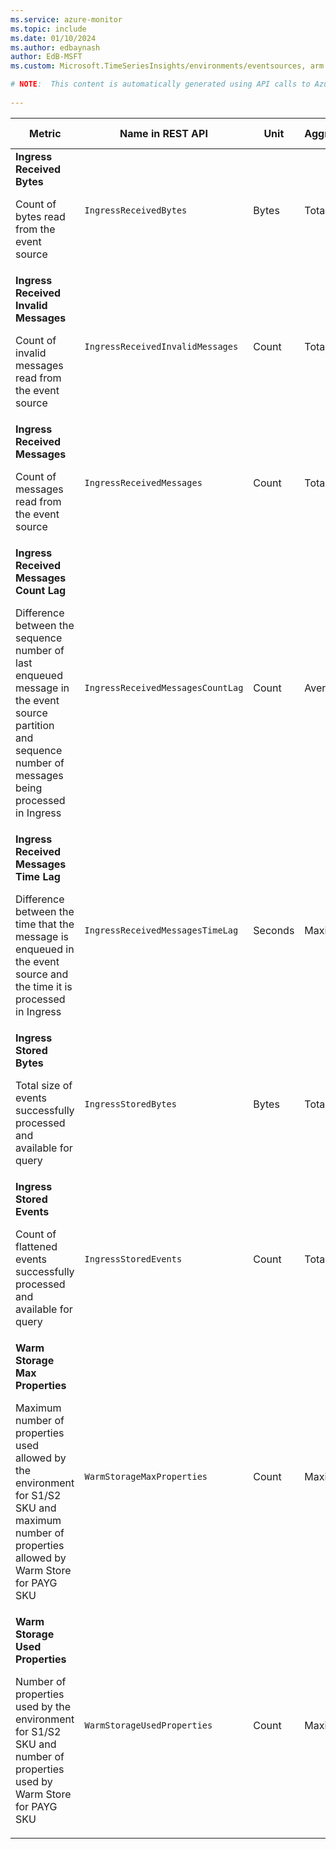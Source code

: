 ```yaml
---
ms.service: azure-monitor
ms.topic: include
ms.date: 01/10/2024
ms.author: edbaynash
author: EdB-MSFT
ms.custom: Microsoft.TimeSeriesInsights/environments/eventsources, arm

# NOTE:  This content is automatically generated using API calls to Azure. Any edits made on these files will be overwritten in the next run of the script. 
 
---
```


  
  
|Metric|Name in REST API|Unit|Aggregation|Dimensions|Time Grains|DS Export|
|---|---|---|---|---|---|---|
|**Ingress Received Bytes**<p><p>Count of bytes read from the event source |`IngressReceivedBytes` |Bytes |Total |\<none\>|PT1M |Yes|
|**Ingress Received Invalid Messages**<p><p>Count of invalid messages read from the event source |`IngressReceivedInvalidMessages` |Count |Total |\<none\>|PT1M |Yes|
|**Ingress Received Messages**<p><p>Count of messages read from the event source |`IngressReceivedMessages` |Count |Total |\<none\>|PT1M |Yes|
|**Ingress Received Messages Count Lag**<p><p>Difference between the sequence number of last enqueued message in the event source partition and sequence number of messages being processed in Ingress |`IngressReceivedMessagesCountLag` |Count |Average |\<none\>|PT1M |Yes|
|**Ingress Received Messages Time Lag**<p><p>Difference between the time that the message is enqueued in the event source and the time it is processed in Ingress |`IngressReceivedMessagesTimeLag` |Seconds |Maximum |\<none\>|PT1M |Yes|
|**Ingress Stored Bytes**<p><p>Total size of events successfully processed and available for query |`IngressStoredBytes` |Bytes |Total |\<none\>|PT1M |Yes|
|**Ingress Stored Events**<p><p>Count of flattened events successfully processed and available for query |`IngressStoredEvents` |Count |Total |\<none\>|PT1M |Yes|
|**Warm Storage Max Properties**<p><p>Maximum number of properties used allowed by the environment for S1/S2 SKU and maximum number of properties allowed by Warm Store for PAYG SKU |`WarmStorageMaxProperties` |Count |Maximum |\<none\>|PT1M |Yes|
|**Warm Storage Used Properties**<p><p>Number of properties used by the environment for S1/S2 SKU and number of properties used by Warm Store for PAYG SKU |`WarmStorageUsedProperties` |Count |Maximum |\<none\>|PT1M |Yes|